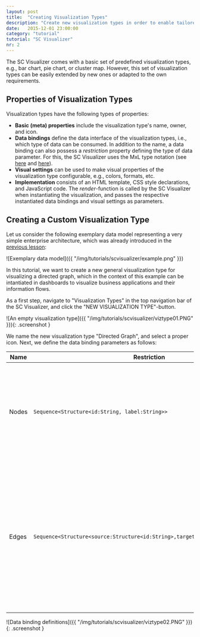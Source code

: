 ```yaml
---
layout: post
title:  "Creating Visualization Types"
description: "Create new visualization types in order to enable tailored and specific visualizations for your data model."
date:   2015-12-01 23:00:00
category: "tutorial"
tutorial: "SC Visualizer"
nr: 2
---
```


The SC Visualizer comes with a basic set of predefined visualization types, e.g., bar chart, pie chart, or cluster map. However, this set of visualization types can be easily extended by new ones or adapted to the own requirements.

## Properties of Visualization Types

Visualization types have the following types of properties:
 
- **Basic (meta) properties** include the visualization type's name, owner, and icon.
- **Data bindings** define the data interface of the visualization types, i.e., which type of data can be consumed. In addition to the name, a data binding can also possess a *restriction* property defining the type of data parameter. For this, the SC Visualizer uses the MxL type notation (see [here](http://www.sociocortex.com/tutorial/2015/12/01/mxl02/) and [here](http://www.sociocortex.com/tutorial/2015/12/01/mxl05/)).
- **Visual settings** can be used to make visual properties of the visualization type configurable, e.g., colors, formats, etc.
- **Implementation** consists of an HTML template, CSS style declarations, and JavaScript code. The *render*-function is called by the SC Visualizer when instantiating the visualization, and passes the respective instantiated data bindings and visual settings as parameters.

## Creating a Custom Visualization Type

Let us consider the following exemplary data model representing a very simple enterprise architecture, which was already introduced in the [previous lesson](http://www.sociocortex.com/tutorial/2015/12/01/visualizer01/):

![Exemplary data model]({{ "/img/tutorials/scvisualizer/example.png" }})

In this tutorial, we want to create a new general visualization type for visualizing a directed graph, which in the context of this example can be intantiated in dashboards to visualize business applications and their information flows.

As a first step, navigate to "Visualization Types" in the top navigation bar of the SC Visualizer, and click the "NEW VISUALIZATION TYPE"-button.

![An empty visualization type]({{ "/img/tutorials/scvisualizer/viztype01.PNG" }}){: .screenshot }

We name the new visualization type "Directed Graph", and select a proper icon. Next, we define the data binding parameters as follows:

| Name     | Restriction                                                                      | Description       |
| -------- | -------------------------------------------------------------------------------- | ----------------- |
| Nodes    | `Sequence<Structure<id:String, label:String>>`                                   | The nodes are defined by a sequence of complex objects, whereas each node has to have an (unique) ID and a label property. |
| Edges    | `Sequence<Structure<source:Structure<id:String>,target:Structure<id:String>>>`   | The edges are defined by a sequence of complex objects, whereas each edge has a Source and a Target object. Those objects have to define IDs which refer to the IDs of the nodes. |

![Data binding definitions]({{ "/img/tutorials/scvisualizer/viztype02.PNG" }}){: .screenshot }